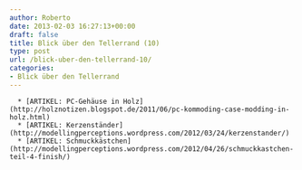 ```yaml
---
author: Roberto
date: 2013-02-03 16:27:13+00:00
draft: false
title: Blick über den Tellerrand (10)
type: post
url: /blick-uber-den-tellerrand-10/
categories:
- Blick über den Tellerrand
---
```



	  * [ARTIKEL: PC-Gehäuse in Holz](http://holznotizen.blogspot.de/2011/06/pc-kommoding-case-modding-in-holz.html)
	  * [ARTIKEL: Kerzenständer](http://modellingperceptions.wordpress.com/2012/03/24/kerzenstander/)
	  * [ARTIKEL: Schmuckkästchen](http://modellingperceptions.wordpress.com/2012/04/26/schmuckkastchen-teil-4-finish/)

